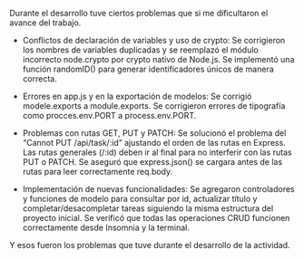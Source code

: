 Durante el desarrollo tuve ciertos problemas que si me dificultaron el avance del trabajo.

- Conflictos de declaración de variables y uso de crypto:
Se corrigieron los nombres de variables duplicadas y se reemplazó el módulo incorrecto node.crypto por crypto nativo de Node.js.
Se implementó una función randomID() para generar identificadores únicos de manera correcta.

- Errores en app.js y en la exportación de modelos:
Se corrigió modele.exports a module.exports.
Se corrigieron errores de tipografía como procces.env.PORT a process.env.PORT.

- Problemas con rutas GET, PUT y PATCH:
Se solucionó el problema del “Cannot PUT /api/task/:id” ajustando el orden de las rutas en Express. Las rutas generales (/:id) deben ir al final para no interferir con las rutas PUT o PATCH.
Se aseguró que express.json() se cargara antes de las rutas para leer correctamente req.body.

- Implementación de nuevas funcionalidades:
Se agregaron controladores y funciones de modelo para consultar por id, actualizar título y completar/desacompletar tareas siguiendo la misma estructura del proyecto inicial.
Se verificó que todas las operaciones CRUD funcionen correctamente desde Insomnia y la terminal.

Y esos fueron los problemas que tuve durante el desarrollo de la actividad.

